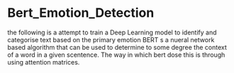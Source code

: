 # Bert_Emotion_Detection
the following is a attempt to train a Deep Learning model to identify and categorise text based on the primary emotion
 BERT s a nueral network based algorithm that can be used to determine to some degree the context of a word in a given scentence. 
 The way in which bert dose this is through using attention matrices.
